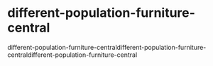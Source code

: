 # different-population-furniture-central
different-population-furniture-centraldifferent-population-furniture-centraldifferent-population-furniture-central
